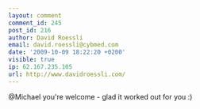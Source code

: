 ```yaml
---
layout: comment
comment_id: 245
post_id: 216
author: David Roessli
email: david.roessli@cybmed.com
date: '2009-10-09 18:22:20 +0200'
visible: true
ip: 62.167.235.105
url: http://www.davidroessli.com/
---
```

@Michael you're welcome - glad it worked out for you :)
